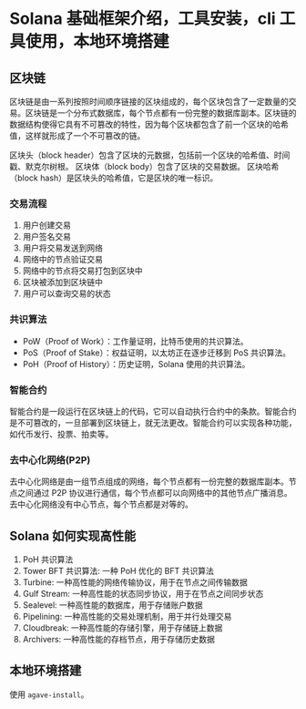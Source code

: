 # Solana 基础框架介绍，工具安装，cli 工具使用，本地环境搭建

## 区块链

区块链是由一系列按照时间顺序链接的区块组成的，每个区块包含了一定数量的交易。区块链是一个分布式数据库，每个节点都有一份完整的数据库副本。区块链的数据结构使得它具有不可篡改的特性，因为每个区块都包含了前一个区块的哈希值，这样就形成了一个不可篡改的链。

区块头（block header）包含了区块的元数据，包括前一个区块的哈希值、时间戳、默克尔树根。
区块体（block body）包含了区块的交易数据。
区块哈希（block hash）是区块头的哈希值，它是区块的唯一标识。

### 交易流程

1. 用户创建交易
2. 用户签名交易
3. 用户将交易发送到网络
4. 网络中的节点验证交易
5. 网络中的节点将交易打包到区块中
6. 区块被添加到区块链中
7. 用户可以查询交易的状态

### 共识算法

* PoW（Proof of Work）：工作量证明，比特币使用的共识算法。
* PoS（Proof of Stake）：权益证明，以太坊正在逐步迁移到 PoS 共识算法。
* PoH（Proof of History）：历史证明，Solana 使用的共识算法。

### 智能合约

智能合约是一段运行在区块链上的代码，它可以自动执行合约中的条款。智能合约是不可篡改的，一旦部署到区块链上，就无法更改。智能合约可以实现各种功能，如代币发行、投票、拍卖等。

### 去中心化网络(P2P)

去中心化网络是由一组节点组成的网络，每个节点都有一份完整的数据库副本。节点之间通过 P2P
协议进行通信，每个节点都可以向网络中的其他节点广播消息。去中心化网络没有中心节点，每个节点都是对等的。

## Solana 如何实现高性能

1. PoH 共识算法
2. Tower BFT 共识算法: 一种 PoH 优化的 BFT 共识算法
3. Turbine: 一种高性能的网络传输协议，用于在节点之间传输数据
4. Gulf Stream: 一种高性能的状态同步协议，用于在节点之间同步状态
5. Sealevel: 一种高性能的数据库，用于存储账户数据
6. Pipelining: 一种高性能的交易处理机制，用于并行处理交易
7. Cloudbreak: 一种高性能的存储引擎，用于存储链上数据
8. Archivers: 一种高性能的存档节点，用于存储历史数据

## 本地环境搭建

使用 `agave-install`。
